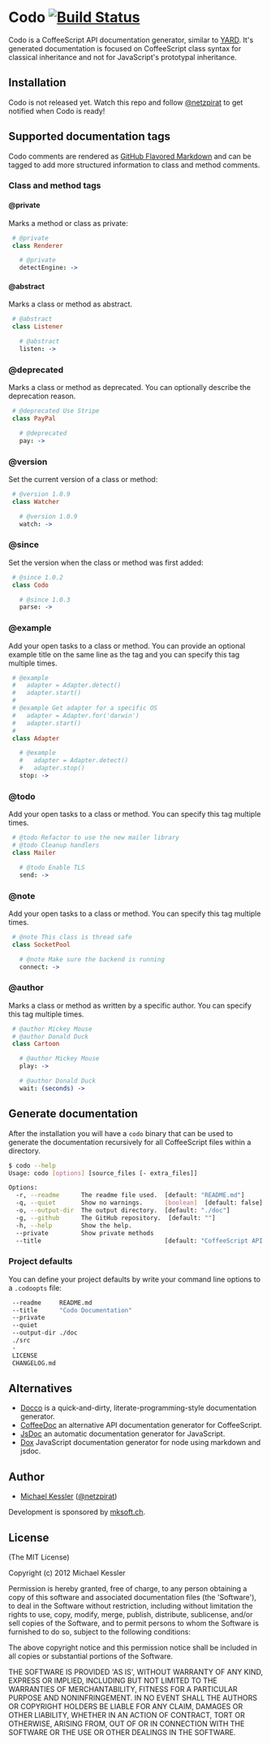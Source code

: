# Codo [![Build Status](https://secure.travis-ci.org/netzpirat/codo.png)](http://travis-ci.org/netzpirat/codo.png)

Codo is a CoffeeScript API documentation generator, similar to [YARD](http://yardoc.org/). It's generated documentation
is focused on CoffeeScript class syntax for classical inheritance and not for JavaScript's prototypal inheritance.

## Installation

Codo is not released yet. Watch this repo and follow [@netzpirat](http://twitter.com/#!/netzpirat) to get notified
when Codo is ready!

## Supported documentation tags

Codo comments are rendered as [GitHub Flavored Markdown](http://github.github.com/github-flavored-markdown/)
and can be tagged to add more structured information to class and method comments.

### Class and method tags

#### @private

Marks a method or class as private:

```CoffeeScript
 # @private
 class Renderer

   # @private
   detectEngine: ->
```

#### @abstract

Marks a class or method as abstract.

```CoffeeScript
 # @abstract
 class Listener

   # @abstract
   listen: ->
```

### @deprecated

Marks a class or method as deprecated. You can optionally describe the deprecation reason.

```CoffeeScript
 # @deprecated Use Stripe
 class PayPal

   # @deprecated
   pay: ->
```

### @version

Set the current version of a class or method:

```CoffeeScript
 # @version 1.0.9
 class Watcher

   # @version 1.0.9
   watch: ->
```

### @since

Set the version when the class or method was first added:

```CoffeeScript
 # @since 1.0.2
 class Codo

   # @since 1.0.3
   parse: ->
```

### @example

Add your open tasks to a class or method. You can provide an optional example title on the same line as the tag and
you can specify this tag multiple times.

```CoffeeScript
 # @example
 #   adapter = Adapter.detect()
 #   adapter.start()
 #
 # @example Get adapter for a specific OS
 #   adapter = Adapter.for('darwin')
 #   adapter.start()
 #
 class Adapter

   # @example
   #   adapter = Adapter.detect()
   #   adapter.stop()
   stop: ->
```

### @todo

Add your open tasks to a class or method. You can specify this tag multiple times.

```CoffeeScript
 # @todo Refactor to use the new mailer library
 # @todo Cleanup handlers
 class Mailer

   # @todo Enable TLS
   send: ->
```

### @note

Add your open tasks to a class or method. You can specify this tag multiple times.

```CoffeeScript
 # @note This class is thread safe
 class SocketPool

   # @note Make sure the backend is running
   connect: ->
```

### @author

Marks a class or method as written by a specific author. You can specify this tag multiple times.

```CoffeeScript
 # @author Mickey Mouse
 # @author Donald Duck
 class Cartoon

   # @author Mickey Mouse
   play: ->

   # @author Donald Duck
   wait: (seconds) ->
```

## Generate documentation

After the installation you will have a `codo` binary that can be used to generate the documentation recursively for all
CoffeeScript files within a directory.

```bash
$ codo --help
Usage: codo [options] [source_files [- extra_files]]

Options:
  -r, --readme      The readme file used.  [default: "README.md"]
  -q, --quiet       Show no warnings.      [boolean]  [default: false]
  -o, --output-dir  The output directory.  [default: "./doc"]
  -g, --github      The GitHub repository.  [default: ""]
  -h, --help        Show the help.
  --private         Show private methods
  --title                                  [default: "CoffeeScript API Documentation"]
```

### Project defaults

You can define your project defaults by write your command line options to a `.codoopts` file:

```bash
 --readme     README.md
 --title      "Codo Documentation"
 --private
 --quiet
 --output-dir ./doc
 ./src
 -
 LICENSE
 CHANGELOG.md
```

## Alternatives

* [Docco](http://jashkenas.github.com/docco/) is a quick-and-dirty, literate-programming-style documentation generator.
* [CoffeeDoc](https://github.com/omarkhan/coffeedoc) an alternative API documentation generator for CoffeeScript.
* [JsDoc](https://github.com/micmath/jsdoc) an automatic documentation generator for JavaScript.
* [Dox](https://github.com/visionmedia/dox) JavaScript documentation generator for node using markdown and jsdoc.

## Author

* [Michael Kessler](https://github.com/netzpirat) ([@netzpirat](http://twitter.com/#!/netzpirat))

Development is sponsored by [mksoft.ch](https://mksoft.ch).

## License

(The MIT License)

Copyright (c) 2012 Michael Kessler

Permission is hereby granted, free of charge, to any person obtaining
a copy of this software and associated documentation files (the
'Software'), to deal in the Software without restriction, including
without limitation the rights to use, copy, modify, merge, publish,
distribute, sublicense, and/or sell copies of the Software, and to
permit persons to whom the Software is furnished to do so, subject to
the following conditions:

The above copyright notice and this permission notice shall be
included in all copies or substantial portions of the Software.

THE SOFTWARE IS PROVIDED 'AS IS', WITHOUT WARRANTY OF ANY KIND,
EXPRESS OR IMPLIED, INCLUDING BUT NOT LIMITED TO THE WARRANTIES OF
MERCHANTABILITY, FITNESS FOR A PARTICULAR PURPOSE AND NONINFRINGEMENT.
IN NO EVENT SHALL THE AUTHORS OR COPYRIGHT HOLDERS BE LIABLE FOR ANY
CLAIM, DAMAGES OR OTHER LIABILITY, WHETHER IN AN ACTION OF CONTRACT,
TORT OR OTHERWISE, ARISING FROM, OUT OF OR IN CONNECTION WITH THE
SOFTWARE OR THE USE OR OTHER DEALINGS IN THE SOFTWARE.
